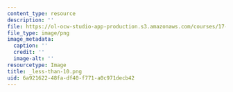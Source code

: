 ```yaml
---
content_type: resource
description: ''
file: https://ol-ocw-studio-app-production.s3.amazonaws.com/courses/17-269-race-ethnicity-and-american-politics-spring-2017/6a92162248fadf40f771a0c971decb42_less-than-10.png
file_type: image/png
image_metadata:
  caption: ''
  credit: ''
  image-alt: ''
resourcetype: Image
title: _less-than-10.png
uid: 6a921622-48fa-df40-f771-a0c971decb42
---
```

